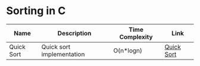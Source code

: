 # Sorting in C

| Name | Description | Time Complexity | Link |
|--- |--- |--- |--- |
| Quick Sort | Quick sort implementation | O(n*logn) | [Quick Sort](quick_sort.c) |